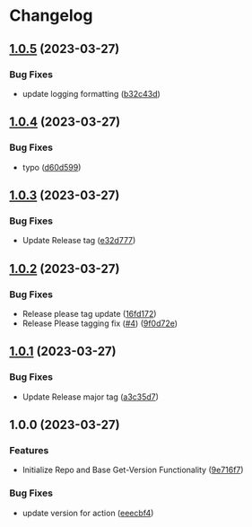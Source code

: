 # Changelog

## [1.0.5](https://github.com/EHitchcockIAG/get-version/compare/v1.0.4...v1.0.5) (2023-03-27)


### Bug Fixes

* update logging formatting ([b32c43d](https://github.com/EHitchcockIAG/get-version/commit/b32c43dcbd2653a813f5cbed7a7e0592a3afe241))

## [1.0.4](https://github.com/EHitchcockIAG/get-version/compare/v1.0.3...v1.0.4) (2023-03-27)


### Bug Fixes

* typo ([d60d599](https://github.com/EHitchcockIAG/get-version/commit/d60d5992e2c8ea1da47449a6a560e10a62bb615f))

## [1.0.3](https://github.com/EHitchcockIAG/get-version/compare/v1.0.2...v1.0.3) (2023-03-27)


### Bug Fixes

* Update Release tag ([e32d777](https://github.com/EHitchcockIAG/get-version/commit/e32d77781010d9542062d12cae7476b5bf582aee))

## [1.0.2](https://github.com/EHitchcockIAG/get-version/compare/v1.0.1...v1.0.2) (2023-03-27)


### Bug Fixes

* Release please tag update ([16fd172](https://github.com/EHitchcockIAG/get-version/commit/16fd172e314eac6a3cf4bc236c11b6776e18a594))
* Release Please tagging fix ([#4](https://github.com/EHitchcockIAG/get-version/issues/4)) ([9f0d72e](https://github.com/EHitchcockIAG/get-version/commit/9f0d72ef26969a011e16e78219b1287fa10a018e))

## [1.0.1](https://github.com/EHitchcockIAG/get-version/compare/v1.0.0...v1.0.1) (2023-03-27)


### Bug Fixes

* Update Release major tag ([a3c35d7](https://github.com/EHitchcockIAG/get-version/commit/a3c35d7340c30af2233384c41de6eec13eabf94e))

## 1.0.0 (2023-03-27)


### Features

* Initialize Repo and Base Get-Version Functionality ([9e716f7](https://github.com/EHitchcockIAG/get-version/commit/9e716f74d5b2f827b20987c3a58bf844f5b14ac4))


### Bug Fixes

* update version for action ([eeecbf4](https://github.com/EHitchcockIAG/get-version/commit/eeecbf411cb08eb10fded4e379a80609bd01b95c))

